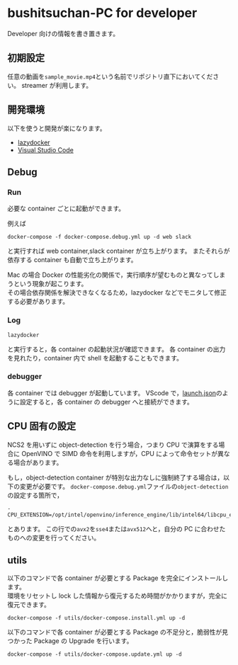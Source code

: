 # bushitsuchan-PC for developer

Developer 向けの情報を書き置きます。

## 初期設定

任意の動画を`sample_movie.mp4`という名前でリポジトリ直下においてください。
streamer が利用します。

## 開発環境

以下を使うと開発が楽になります。

- [lazydocker](https://github.com/jesseduffield/lazydocker)
- [Visual Studio Code](https://code.visualstudio.com/)

## Debug

### Run

必要な container ごとに起動ができます。

例えば

```sh=
docker-compose -f docker-compose.debug.yml up -d web slack
```

と実行すれば web container,slack container が立ち上がります。
またそれらが依存する container も自動で立ち上がります。

Mac の場合 Docker の性能劣化の関係で，実行順序が望むものと異なってしまうという現象が起こります。  
その場合依存関係を解決できなくなるため，lazydocker などでモニタして修正する必要があります。

### Log

```sh=
lazydocker
```

と実行すると，各 container の起動状況が確認できます。
各 container の出力を見れたり，container 内で shell を起動することもできます。

### debugger

各 container では debugger が起動しています。
VScode で，[launch.json](vscode/launch.json)のように設定すると，各 container の debugger へと接続ができます。

## CPU 固有の設定

NCS2 を用いずに object-detection を行う場合，つまり CPU で演算をする場合に OpenVINO で SIMD 命令を利用しますが，CPU によって命令セットが異なる場合があります。

もし，object-detection container が特別な出力なしに強制終了する場合は，以下の変更が必要です。
`docker-compose.debug.yml`ファイルの`object-detection`の設定する箇所で，

```sh=
- CPU_EXTENSION=/opt/intel/openvino/inference_engine/lib/intel64/libcpu_extension_avx2.so
```

とあります。
この行での`avx2`を`sse4`または`avx512`へと，自分の PC に合わせたものへの変更を行ってください。

## utils

以下のコマンドで各 container が必要とする Package を完全にインストールします。  
環境をリセットし lock した情報から復元するため時間がかかりますが，完全に復元できます。

```sh=
docker-compose -f utils/docker-compose.install.yml up -d
```

以下のコマンドで各 container が必要とする Package の不足分と，脆弱性が見つかった Package の Upgrade を行います。

```sh=
docker-compose -f utils/docker-compose.update.yml up -d
```
